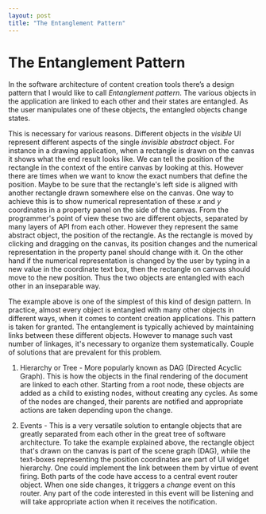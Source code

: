 ```yaml
---
layout: post
title: "The Entanglement Pattern"
---
```

The Entanglement Pattern
===

In the software architecture of content creation tools there’s a design pattern
that I would like to call *Entanglement pattern*. The various objects in the
application are linked to each other and their states are entangled. As the user
manipulates one of these objects, the entangled objects change states.

This is necessary for various reasons. Different objects in the *visible* UI
represent different aspects of the single *invisible abstract* object. For
instance in a drawing application, when a rectangle is drawn on the canvas it
shows what the end result looks like. We can tell the position of the rectangle
in the context of the entire canvas by looking at this. However there are times
when we want to know the exact numbers that define the position. Maybe to be
sure that the rectangle's left side is aligned with another rectangle drawn
somewhere else on the canvas. One way to achieve this is to show numerical
representation of these *x* and *y* coordinates in a property panel on the side
of the canvas. From the programmer's point of view these two are different
objects, separated by many layers of API from each other. However they represent
the same abstract object, the position of the rectangle. As the rectangle is
moved by clicking and dragging on the canvas, its position changes and the
numerical representation in the property panel should change with it. On the
other hand if the numerical representation is changed by the user by typing in a
new value in the coordinate text box, then the rectangle on canvas should move
to the new position. Thus the two objects are entangled with each other in an
inseparable way.

The example above is one of the simplest of this kind of design pattern. In
practice, almost every object is entangled with many other objects in different
ways, when it comes to content creation applications. This pattern is taken for
granted. The entanglement is typically achieved by maintaining links between
these different objects. However to manage such vast number of linkages, it's
necessary to organize them systematically. Couple of solutions that are
prevalent for this problem.

1. Hierarchy or Tree - More popularly known as DAG (Directed Acyclic Graph).
   This is how the objects in the final rendering of the document are linked to
   each other. Starting from a root node, these objects are added as a child to
   existing nodes, without creating any cycles. As some of the nodes are
   changed, their parents are notified and appropriate actions are taken
   depending upon the change.

2. Events - This is a very versatile solution to entangle objects that are
   greatly separated from each other in the great tree of software architecture.
   To take the example explained above, the rectangle object that's drawn on the
   canvas is part of the scene graph (DAG), while the text-boxes representing
   the position coordinates are part of UI widget hierarchy. One could implement
   the link between them by virtue of event firing. Both parts of the code have
   access to a central event router object. When one side changes, it triggers a
   *change* event on this router. Any part of the code interested in this event
   will be listening and will take appropriate action when it receives the
   notification.


